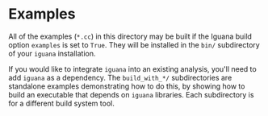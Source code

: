 # Examples

All of the examples (`*.cc`) in this directory may be built if the Iguana build
option `examples` is set to `True`. They will be installed in the `bin/`
subdirectory of your `iguana` installation.

If you would like to integrate `iguana` into an existing analysis, you'll need
to add `iguana` as a dependency. The `build_with_*/` subdirectories are
standalone examples demonstrating how to do this, by showing how to build an
executable that depends on `iguana` libraries. Each subdirectory is for a
different build system tool.
